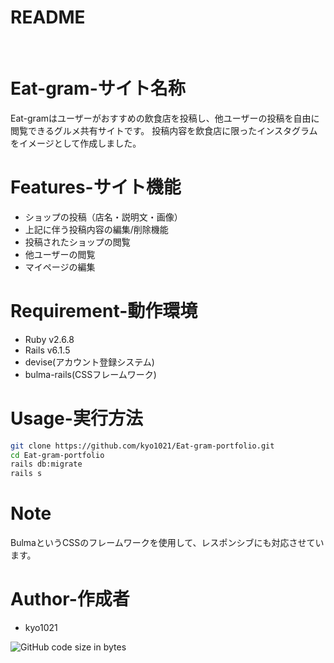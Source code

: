 # README
<br>

# Eat-gram-サイト名称

Eat-gramはユーザーがおすすめの飲食店を投稿し、他ユーザーの投稿を自由に閲覧できるグルメ共有サイトです。
投稿内容を飲食店に限ったインスタグラムをイメージとして作成しました。

# Features-サイト機能

* ショップの投稿（店名・説明文・画像）
* 上記に伴う投稿内容の編集/削除機能
* 投稿されたショップの閲覧
* 他ユーザーの閲覧
* マイページの編集

# Requirement-動作環境

* Ruby v2.6.8
* Rails v6.1.5
* devise(アカウント登録システム)
* bulma-rails(CSSフレームワーク)

# Usage-実行方法

```bash
git clone https://github.com/kyo1021/Eat-gram-portfolio.git
cd Eat-gram-portfolio
rails db:migrate
rails s
```

# Note
BulmaというCSSのフレームワークを使用して、レスポンシブにも対応させています。


# Author-作成者

* kyo1021

<img alt="GitHub code size in bytes" src="https://img.shields.io/github/languages/code-size/kyo1021/Eat-gram-portfolio">
